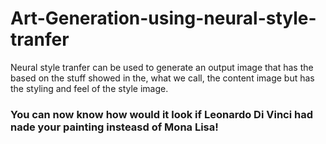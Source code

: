 # Art-Generation-using-neural-style-tranfer

Neural style tranfer can be used to generate an output image that has the based on the stuff showed in the, what we call, the content image but has the styling and feel of the style image. 
### You can now know how would it look if Leonardo Di Vinci had nade your painting insteasd of Mona Lisa!
